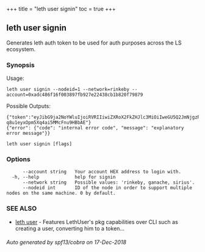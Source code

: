 +++
title = "leth user signin"
toc = true
+++
## leth user signin

Generates leth auth token to be used for auth purposes across the LS ecosystem.

### Synopsis


Usage:

	leth user signin --nodeid=1 --network=rinkeby --account=0xadc486f16f003897fb927e22438cb1b820f79879

Possible Outputs:

	{"token":"eyJibG9ja2NoYWluIjoiRVRIIiwiZXRoX2FkZHJlc3MiOiIweGU5Q2JmNjgzRjQ3OTkwMTEzNGE3QTc4RTkxYzljNTIzM2I4RjlDMDQiLCJpYXQiOjMwNTA0NjcsImVhdCI6MzA1MDUyN30.VkAWASrD/20MggH2laXjPlcFpVVPsoLniyTyyTPwFoYV5EQfZG/p/YP-q8u1eyxOpm5Xq4ai5MMcFnu9HBbAE"}
	{"error": {"code": "internal error code", "message": "explanatory error message"}}


```
leth user signin [flags]
```

### Options

```
      --account string   Your account HEX address to login with.
  -h, --help             help for signin
      --network string   Possible values: 'rinkeby, ganache, sirius'.
      --nodeid int       ID of the node in order to support multiple nodes on the same machine. 0 by default.
```

### SEE ALSO

* [leth user](/04.cli-docs/leth/user/)	 - Features LethUser's pkg capabilities over CLI such as creating a user, converting him to a token...

###### Auto generated by spf13/cobra on 17-Dec-2018
